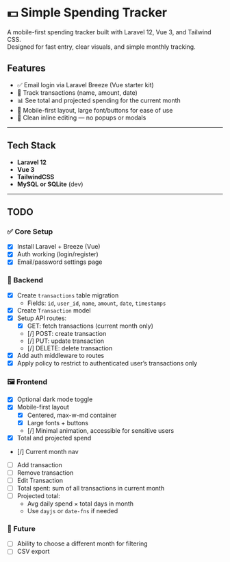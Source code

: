 # 💵 Simple Spending Tracker

A mobile-first spending tracker built with Laravel 12, Vue 3, and Tailwind CSS.  
Designed for fast entry, clear visuals, and simple monthly tracking.

## Features

- ✅ Email login via Laravel Breeze (Vue starter kit)
- 📆 Track transactions (name, amount, date)
- 📊 See total and projected spending for the current month
- 📱 Mobile-first layout, large font/buttons for ease of use
- 🧠 Clean inline editing — no popups or modals

---

## Tech Stack

- **Laravel 12**
- **Vue 3**
- **TailwindCSS**
- **MySQL or SQLite** (dev)

---

## TODO

### ✅ Core Setup

- [x] Install Laravel + Breeze (Vue)
- [x] Auth working (login/register)
- [x] Email/password settings page

### 🧱 Backend

- [x] Create `transactions` table migration
     - Fields: `id`, `user_id`, `name`, `amount`, `date`, `timestamps`
- [x] Create `Transaction` model
- [x] Setup API routes:
     - [x] GET: fetch transactions (current month only)
     - [/] POST: create transaction
     - [/] PUT: update transaction
     - [/] DELETE: delete transaction
- [x] Add auth middleware to routes
- [x] Apply policy to restrict to authenticated user’s transactions only

### 🖼️ Frontend

- [x] Optional dark mode toggle
- [x] Mobile-first layout
     - [x] Centered, max-w-md container
     - [x] Large fonts + buttons
     - [/] Minimal animation, accessible for sensitive users
- [x] Total and projected spend
- [/] Current month nav
- [ ] Add transaction
- [ ] Remove transaction
- [ ] Edit Transaction
- [ ] Total spent: sum of all transactions in current month
- [ ] Projected total:
     - Avg daily spend × total days in month
     - Use `dayjs` or `date-fns` if needed

### 🧪 Future

- [ ] Ability to choose a different month for filtering
- [ ] CSV export
